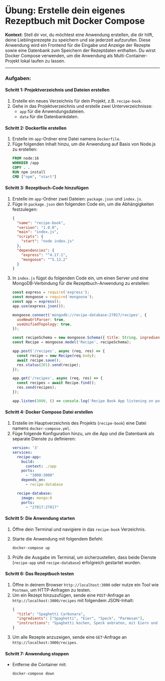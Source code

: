 # Übung: Erstelle dein eigenes Rezeptbuch mit Docker Compose

**Kontext**: Stell dir vor, du möchtest eine Anwendung erstellen, die dir hilft, deine Lieblingsrezepte zu speichern und sie jederzeit aufzurufen. Diese Anwendung wird ein Frontend für die Eingabe und Anzeige der Rezepte sowie eine Datenbank zum Speichern der Rezeptdaten enthalten. Du wirst Docker Compose verwenden, um die Anwendung als Multi-Container-Projekt lokal laufen zu lassen.

---

### Aufgaben:

#### Schritt 1: Projektverzeichnis und Dateien erstellen
1. Erstelle ein neues Verzeichnis für dein Projekt, z.B. `recipe-book`.
2. Gehe in das Projektverzeichnis und erstelle zwei Unterverzeichnisse:
   - `app` für die Anwendungsdateien.
   - `data` für die Datenbankdaten.

#### Schritt 2: Dockerfile erstellen
1. Erstelle im `app`-Ordner eine Datei namens `Dockerfile`.
2. Füge folgenden Inhalt hinzu, um die Anwendung auf Basis von Node.js zu erstellen:
    ```Dockerfile
    FROM node:16
    WORKDIR /app
    COPY . .
    RUN npm install
    CMD ["npm", "start"]
    ```

#### Schritt 3: Rezeptbuch-Code hinzufügen
1. Erstelle im `app`-Ordner zwei Dateien: `package.json` und `index.js`.
2. Füge in `package.json` den folgenden Code ein, um die Abhängigkeiten festzulegen:
    ```json
    {
      "name": "recipe-book",
      "version": "1.0.0",
      "main": "index.js",
      "scripts": {
        "start": "node index.js"
      },
      "dependencies": {
        "express": "^4.17.1",
        "mongoose": "^5.13.2"
      }
    }
    ```
3. In `index.js` fügst du folgenden Code ein, um einen Server und eine MongoDB-Verbindung für die Rezeptbuch-Anwendung zu erstellen:
    ```javascript
    const express = require('express');
    const mongoose = require('mongoose');
    const app = express();
    app.use(express.json());

    mongoose.connect('mongodb://recipe-database:27017/recipes', {
      useNewUrlParser: true,
      useUnifiedTopology: true,
    });

    const recipeSchema = new mongoose.Schema({ title: String, ingredients: [String], instructions: String });
    const Recipe = mongoose.model('Recipe', recipeSchema);

    app.post('/recipes', async (req, res) => {
      const recipe = new Recipe(req.body);
      await recipe.save();
      res.status(201).send(recipe);
    });

    app.get('/recipes', async (req, res) => {
      const recipes = await Recipe.find();
      res.send(recipes);
    });

    app.listen(3000, () => console.log('Recipe Book App listening on port 3000'));
    ```

#### Schritt 4: Docker Compose Datei erstellen
1. Erstelle im Hauptverzeichnis des Projekts (`recipe-book`) eine Datei namens `docker-compose.yml`.
2. Füge folgende Konfiguration hinzu, um die App und die Datenbank als separate Dienste zu definieren:
    ```yaml
    version: '3'
    services:
      recipe-app:
        build:
          context: ./app
        ports:
          - "3000:3000"
        depends_on:
          - recipe-database

      recipe-database:
        image: mongo:6
        ports:
          - "27017:27017"
    ```

#### Schritt 5: Die Anwendung starten
1. Öffne dein Terminal und navigiere in das `recipe-book` Verzeichnis.
2. Starte die Anwendung mit folgendem Befehl:
    ```bash
    docker-compose up
    ```

3. Prüfe die Ausgabe im Terminal, um sicherzustellen, dass beide Dienste (`recipe-app` und `recipe-database`) erfolgreich gestartet wurden.

#### Schritt 6: Das Rezeptbuch testen
1. Öffne in deinem Browser `http://localhost:3000` oder nutze ein Tool wie `Postman`, um HTTP-Anfragen zu testen.
2. Um ein Rezept hinzuzufügen, sende eine `POST`-Anfrage an `http://localhost:3000/recipes` mit folgendem JSON-Inhalt:
    ```json
    {
      "title": "Spaghetti Carbonara",
      "ingredients": ["Spaghetti", "Eier", "Speck", "Parmesan"],
      "instructions": "Spaghetti kochen, Speck anbraten, mit Eiern und Käse mischen."
    }
    ```
3. Um alle Rezepte anzuzeigen, sende eine `GET`-Anfrage an `http://localhost:3000/recipes`.

#### Schritt 7: Anwendung stoppen
- Entferne die Container mit:
    ```bash
    docker-compose down
    ```